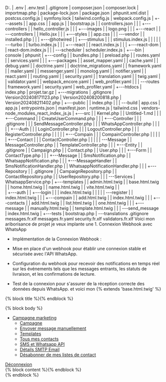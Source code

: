 D:.
|   .env
|   .env.test
|   .gitignore
|   composer.json
|   composer.lock
|   importmap.php
|   package-lock.json
|   package.json
|   phpunit.xml.dist
|   postcss.config.js
|   symfony.lock
|   tailwind.config.js
|   webpack.config.js
|
+---assets
|   |   app.css
|   |   app.js
|   |   bootstrap.js
|   |   controllers.json
|   |
|   +---controllers
|   |       hello_controller.js
|   |
|   +---images
|   |       logo.png
|   |
|   +---react
|   |   \---controllers
|   |           Hello.jsx
|   |
|   +---styles
|   |       app.css
|   |
|   \---vendor
|       |   installed.php
|       |
|       +---@hotwired
|       |   +---stimulus
|       |   |       stimulus.index.js
|       |   |
|       |   \---turbo
|       |           turbo.index.js
|       |
|       +---react
|       |       react.index.js
|       |
|       +---react-dom
|       |       react-dom.index.js
|       |
|       \---scheduler
|               scheduler.index.js
|
+---bin
|       console
|       phpunit
|
+---config
|   |   bundles.php
|   |   preload.php
|   |   routes.yaml
|   |   services.yaml
|   |
|   +---packages
|   |       asset_mapper.yaml
|   |       cache.yaml
|   |       debug.yaml
|   |       doctrine.yaml
|   |       doctrine_migrations.yaml
|   |       framework.yaml
|   |       mailer.yaml
|   |       messenger.yaml
|   |       monolog.yaml
|   |       notifier.yaml
|   |       react.yaml
|   |       routing.yaml
|   |       security.yaml
|   |       translation.yaml
|   |       twig.yaml
|   |       validator.yaml
|   |       webpack_encore.yaml
|   |       web_profiler.yaml
|   |
|   \---routes
|           framework.yaml
|           security.yaml
|           web_profiler.yaml
|
+---htdocs
|       index.php
|       projet.tar.gz
|
+---migrations
|       .gitignore
|       Version202408171123.php
|       Version202408200818.php
|       Version202408211402.php
|
+---public
|   |   index.php
|   |
|   \---build
|           app.css
|           app.js
|           entrypoints.json
|           manifest.json
|           runtime.js
|           tailwind.css
|           vendors-node_modules_react_index_js.js
|
+---src
|   |   Kernel.php
|   |   Untitled-1.md
|   |
|   +---Command
|   |       CreateUserCommand.php
|   |
|   +---Controller
|   |   |   .gitignore
|   |   |   SendMessageController.php
|   |   |   WhatsAppController.php
|   |   |
|   |   +---Auth
|   |   |       LoginController.php
|   |   |       LogoutController.php
|   |   |       RegisterController.php
|   |   |
|   |   +---Compain
|   |   |       CompainController.php
|   |   |
|   |   +---Contact
|   |   |       ContactController.php
|   |   |
|   |   \---Message
|   |           MessageController.php
|   |           TemplateController.php
|   |
|   +---Entity
|   |       .gitignore
|   |       Campaign.php
|   |       Contact.php
|   |       User.php
|   |
|   +---Form
|   |       ContactType.php
|   |
|   +---Message
|   |       SmsNotification.php
|   |       WhatsappNotification.php
|   |
|   +---MessageHandler
|   |       SmsNotificationHandler.php
|   |       WhatsappNotificationHandler.php
|   |
|   +---Repository
|   |       .gitignore
|   |       CampaignRepository.php
|   |       ContactRepository.php
|   |       UserRepository.php
|   |
|   \---Services
|           WhatsappService.php
|
+---templates
|   |   admin.html.twig
|   |   base.html.twig
|   |   home.html.twig
|   |   name.html.twig
|   |   vite.html.twig
|   |   
|   +---auth
|   |   +---login
|   |   |       index.html.twig
|   |   |
|   |   \---register
|   |           index.html.twig
|   |
|   +---compain
|   |       add.html.twig
|   |       index.html.twig
|   |
|   +---contacts
|   |       add.html.twig
|   |       list.html.twig
|   |       one.html.twig
|   |
|   +---message
|   |       manually.html.twig
|   |       template.html.twig
|   |
|   \---send_message
|           index.html.twig
|
+---tests
|       bootstrap.php
|
\---translations
        .gitignore
        messages.fr.xlf
        messages.fr.yaml
        security.fr.xlf
        validators.fr.xlf Voici mon ariborisance de projet je veux implante une 1. Connexion Webhook avec WhatsApp

 * Implémentation de la Connexion Webhook : 
  - Mise en place d'un webhook pour établir une connexion stable et sécurisée avec l'API WhatsApp.

  - Configuration du webhook pour recevoir des notifications en temps réel sur les événements tels que les messages entrants, les statuts de livraison, et les confirmations de lecture.

 -  Test de la connexion pour s'assurer de la réception correcte des données depuis WhatsApp. et voici mon {% extends 'base.html.twig' %}

{% block title %}{% endblock %}

{% block body %}
    <div class="flex">
        <nav class="w-64 bg-gray-800 text-white h-screen fixed top-0 left-0 flex flex-col">
            <ul class="flex-1 space-y-2 p-4">
                <li class="relative group">
                    <a href="javascript:void(0)" class="block px-4 py-2 text-lg font-semibold hover:bg-gray-700">
                        <ion-icon name="rocket" class="mr-2"></ion-icon> Campagne marketing
                    </a>
                    <ul class="absolute left-0 w-full bg-gray-700 space-y-2 mt-2 group-hover:block">
                        <li>
                            <a href="{{ path('app_compain_compain') }}" class="block px-4 py-2 hover:bg-gray-600">
                                <ion-icon name="cube" class="mr-2"></ion-icon> Campagne
                            </a>
                        </li>
                        <li>
                            <a href="/message/send/manually" class="block px-4 py-2 hover:bg-gray-600">
                                <ion-icon name="mail" class="mr-2"></ion-icon> Envoyer message manuellement
                            </a>
                        </li>
                        <li>
                            <a href="/templates" class="block px-4 py-2 hover:bg-gray-600">
                                <ion-icon name="document-text" class="mr-2"></ion-icon> Templates
                            </a>
                        </li>
                        <li>
                            <a href="/contacts" class="block px-4 py-2 hover:bg-gray-600">
                                <ion-icon name="people" class="mr-2"></ion-icon> Tous mes contacts
                            </a>
                        </li>
                        <li>
                            <a href="/configuration/sms/whatsapp/api" class="block px-4 py-2 hover:bg-gray-600">
                                <ion-icon name="logo-whatsapp" class="mr-2"></ion-icon> SMS et Whatsapp API
                            </a>
                        </li>
                        <li>
                            <a href="/configuration/email/smtp" class="block px-4 py-2 hover:bg-gray-600">
                                <ion-icon name="mail-open" class="mr-2"></ion-icon> Détails SMTP Email
                            </a>
                        </li>
                        <li>
                            <a href="/contacts/unscribe" class="block px-4 py-2 hover:bg-gray-600">
                                <ion-icon name="close-circle" class="mr-2"></ion-icon> Désabonner de mes listes de contact
                            </a>
                        </li>
                    </ul>
                </li>
            </ul>
            <a href="{{ path('app_auth_logout') }}" class="block px-4 py-2 text-sm bg-gray-700 hover:bg-gray-600 text-center mt-auto">
                <ion-icon name="log-out" class="mr-2"></ion-icon> Déconnexion
            </a>
        </nav>
        <main class="ml-64 p-6">
            {% block content %}{% endblock %}
        </main>
    </div>
{% endblock %}
